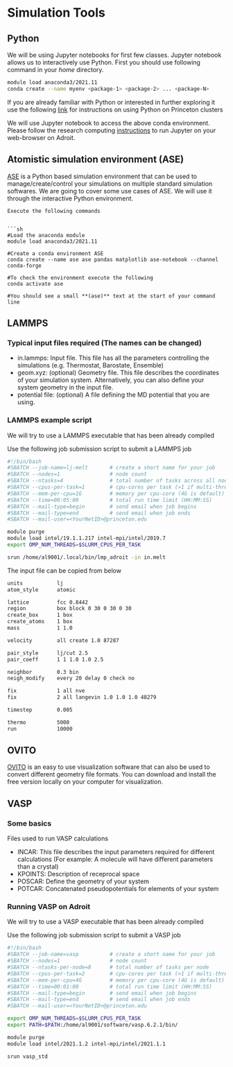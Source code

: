 # Simulation Tools

## Python

We will be using Jupyter notebooks for first few classes. Jupyter notebook allows us to interactively use Python. First you should use following command in your *home* directory. 
```sh
module load anaconda3/2021.11
conda create --name myenv <package-1> <package-2> ... <package-N>
```
If you are already familiar with Python or interested in further exploring it use the following [link](https://researchcomputing.princeton.edu/support/knowledge-base/python) for instructions on using Python on Princeton clusters 

We will use Jupyter notebook to access the above conda environment. Please follow the research computing [instructions](https://researchcomputing.princeton.edu/support/knowledge-base/jupyter#ondemand) to run Jupyter on your web-browser on Adroit.


## Atomistic simulation environment (ASE)

[ASE](https://wiki.fysik.dtu.dk/ase/index.html) is a Python based simulation environment that can be used to manage/create/control your simulations on 
multiple standard simulation softwares. We are going to cover some use cases of ASE. We will use it through the interactive Python environment.  

```{admonition} Create an ASE envoronment on Adroit using conda
Execute the following commands
 

```sh
#Load the anaconda module
module load anaconda3/2021.11

#Create a conda environment ASE
conda create --name ase ase pandas matplotlib ase-notebook --channel conda-forge

#To check the environment execute the following
conda activate ase

#You should see a small **(ase)** text at the start of your command line

```

## LAMMPS

### Typical input files required (The names can be changed)

- in.lammps: Input file. This file has all the parameters controlling the simulations (e.g. Thermostat, Barostate, Ensemble) 
- geom.xyz: (optional) Geometry file. This file describes the coordinates of your simulation system. Alternatively, you can also define your system geometry in the input file.
- potential file: (optional) A file defining the MD potential that you are using.

### LAMMPS example script

We will try to use a LAMMPS executable that has been already compiled

Use the following job submission script to submit a LAMMPS job
```sh
#!/bin/bash
#SBATCH --job-name=lj-melt       # create a short name for your job
#SBATCH --nodes=1                # node count
#SBATCH --ntasks=4               # total number of tasks across all nodes
#SBATCH --cpus-per-task=1        # cpu-cores per task (>1 if multi-threaded tasks)
#SBATCH --mem-per-cpu=1G         # memory per cpu-core (4G is default)
#SBATCH --time=00:05:00          # total run time limit (HH:MM:SS)
#SBATCH --mail-type=begin        # send email when job begins
#SBATCH --mail-type=end          # send email when job ends
#SBATCH --mail-user=<YourNetID>@princeton.edu

module purge
module load intel/19.1.1.217 intel-mpi/intel/2019.7
export OMP_NUM_THREADS=$SLURM_CPUS_PER_TASK

srun /home/al9001/.local/bin/lmp_adroit -in in.melt
```

The input file can be copied from below

```sh
units           lj
atom_style      atomic

lattice         fcc 0.8442
region          box block 0 30 0 30 0 30
create_box      1 box
create_atoms    1 box
mass            1 1.0

velocity        all create 1.0 87287

pair_style      lj/cut 2.5
pair_coeff      1 1 1.0 1.0 2.5

neighbor        0.3 bin
neigh_modify    every 20 delay 0 check no

fix             1 all nve
fix             2 all langevin 1.0 1.0 1.0 48279

timestep        0.005

thermo          5000
run             10000
```


## OVITO

[OVITO](https://www.ovito.org/) is an easy to use visualization software that can also be used to convert different geometry file formats. You can download and install the free version locally on your computer for visualization.



## VASP

### Some basics 

Files used to run VASP calculations
- INCAR: This file describes the input parameters required for different calculations (For example: A molecule will have different parameters than a crystal)
- KPOINTS: Description of receprocal space
- POSCAR: Define the geometry of your system
- POTCAR: Concatenated pseudopotentials for elements of your system 

### Running VASP on Adroit

We will try to use a VASP executable that has been already compiled

Use the following job submission script to submit a VASP job
```sh
#!/bin/bash
#SBATCH --job-name=vasp          # create a short name for your job
#SBATCH --nodes=1                # node count
#SBATCH --ntasks-per-node=8      # total number of tasks per node
#SBATCH --cpus-per-task=2        # cpu-cores per task (>1 if multi-threaded tasks)
#SBATCH --mem-per-cpu=4G         # memory per cpu-core (4G is default)
#SBATCH --time=00:01:00          # total run time limit (HH:MM:SS)
#SBATCH --mail-type=begin        # send email when job begins
#SBATCH --mail-type=end          # send email when job ends
#SBATCH --mail-user=<YourNetID>@princeton.edu

export OMP_NUM_THREADS=$SLURM_CPUS_PER_TASK
export PATH=$PATH:/home/al9001/software/vasp.6.2.1/bin/

module purge
module load intel/2021.1.2 intel-mpi/intel/2021.1.1

srun vasp_std
```
